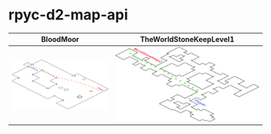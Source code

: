 # rpyc-d2-map-api
BloodMoor                  |  TheWorldStoneKeepLevel1
:-------------------------:|:-------------------------:
![plot](./BloodMoor.png)  |  ![plot](./TheWorldStoneKeepLevel1.png)
